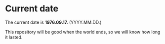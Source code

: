 # Current date

The current date is **1976.09.17.** (YYYY.MM.DD.)

This repository will be good when the world ends, so we will know how long it lasted.
